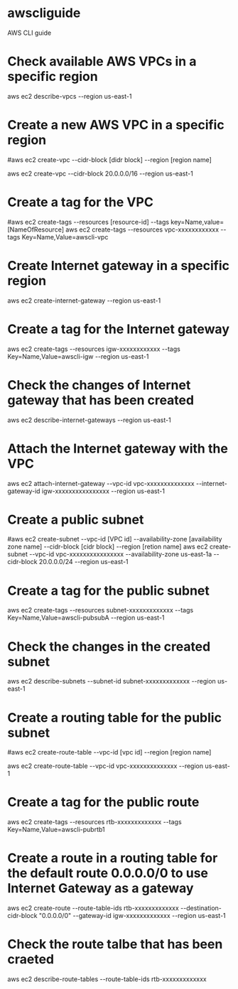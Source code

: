 # awscliguide
AWS CLI guide

# Check available AWS VPCs in a specific region
aws ec2 describe-vpcs --region us-east-1

# Create a new AWS VPC in a specific region
#aws ec2 create-vpc --cidr-block [didr block] --region [region name]

aws ec2 create-vpc --cidr-block 20.0.0.0/16 --region us-east-1

# Create a tag for the VPC 
#aws ec2 create-tags --resources [resource-id] --tags key=Name,value=[NameOfResource]
aws ec2 create-tags --resources vpc-xxxxxxxxxxxx --tags Key=Name,Value=awscli-vpc

# Create Internet gateway in a specific region 
aws ec2 create-internet-gateway --region us-east-1

# Create a tag for the Internet gateway
aws ec2 create-tags --resources igw-xxxxxxxxxxxx --tags Key=Name,Value=awscli-igw --region us-east-1

# Check the changes of Internet gateway that has been created
aws ec2 describe-internet-gateways --region us-east-1

# Attach the Internet gateway with the VPC
aws ec2 attach-internet-gateway --vpc-id vpc-xxxxxxxxxxxxxx --internet-gateway-id igw-xxxxxxxxxxxxxxxx --region us-east-1

# Create a public subnet 
#aws ec2 create-subnet --vpc-id [VPC id] --availability-zone [availability zone name] --cidr-block [cidr block] --region [retion name]
aws ec2 create-subnet --vpc-id vpc-xxxxxxxxxxxxxxxx --availability-zone us-east-1a --cidr-block 20.0.0.0/24 --region us-east-1

# Create a tag for the public subnet
aws ec2 create-tags --resources subnet-xxxxxxxxxxxxx --tags Key=Name,Value=awscli-pubsubA --region us-east-1

# Check the changes in the created subnet
aws ec2 describe-subnets --subnet-id subnet-xxxxxxxxxxxxx --region us-east-1

# Create a routing table for the public subnet
#aws ec2 create-route-table --vpc-id [vpc id] --region [region name]

aws ec2 create-route-table --vpc-id vpc-xxxxxxxxxxxxxx --region us-east-1

# Create a tag for the public route
aws ec2 create-tags --resources rtb-xxxxxxxxxxxxx --tags Key=Name,Value=awscli-pubrtb1

# Create a route in a routing table for the default route 0.0.0.0/0 to use Internet Gateway as a gateway
aws ec2 create-route --route-table-ids rtb-xxxxxxxxxxxxx --destination-cidr-block "0.0.0.0/0" --gateway-id igw-xxxxxxxxxxxxx --region us-east-1

# Check the route talbe that has been craeted
aws ec2 describe-route-tables --route-table-ids rtb-xxxxxxxxxxxxx


